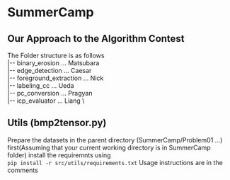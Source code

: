 # SummerCamp

## Our Approach to the Algorithm Contest

The Folder structure is as follows \
|-- binary_erosion ... Matsubara \
|-- edge_detection ... Caesar \
|-- foreground_extraction ... Nick \
|-- labeling_cc ... Ueda \
|-- pc_conversion ... Pragyan \
|-- icp_evaluator ... Liang \

## Utils (bmp2tensor.py)
Prepare the datasets in the parent directory (SummerCamp/Problem01 ...)
first(Assuming that your current working directory is in SummerCamp folder) install the requiremnts using \
`pip install -r src/utils/requirements.txt`
Usage instructions are in the comments

